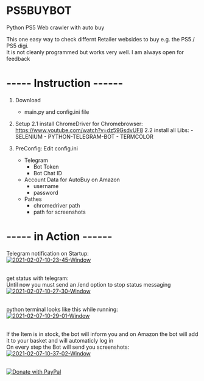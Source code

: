 # PS5BUYBOT
Python PS5 Web crawler with auto buy

This one easy way to check differnt Retailer websides to buy e.g. the PS5 / PS5 digi.<br>
It is not cleanly programmed but works very well. I am always open for feedback


# ----- Instruction ------

1. Download 
    - main.py and config.ini file
    
2. Setup
    2.1 install ChromeDriver for Chromebrowser:
        https://www.youtube.com/watch?v=dz59GsdvUF8
    2.2 install all Libs:
        - SELENIUM
        - PYTHON-TELEGRAM-BOT
        - TERMCOLOR
        
3. PreConfig:
   Edit config.ini
    - Telegram
      - Bot Token
      - Bot Chat ID
    - Account Data for AutoBuy on Amazon
      - username
      - password
    - Pathes
      - chromedriver path
      - path for screenshots
      
      
# ----- in Action ------

Telegram notification on Startup:<br>
<a href="https://imgbb.com/"><img src="https://i.ibb.co/mN41Kjv/2021-02-07-10-23-45-Window.png" alt="2021-02-07-10-23-45-Window" border="0"></a><br><br>

get status with telegram:<br>
Until now you must send an /end option to stop  status messaging
<a href="https://imgbb.com/"><img src="https://i.ibb.co/qp4yQWK/2021-02-07-10-27-30-Window.png" alt="2021-02-07-10-27-30-Window" border="0"></a><br><br>

python terminal looks like this while running:<br>
<a href="https://imgbb.com/"><img src="https://i.ibb.co/xFnWyGt/2021-02-07-10-29-01-Window.png" alt="2021-02-07-10-29-01-Window" border="0"></a><br><br>

If the Item is in stock, the bot will inform you and on Amazon the bot will add it to your basket and will automaticly log in<br>
On every step the Bot will send you screenshots:<br>
<a href="https://imgbb.com/"><img src="https://i.ibb.co/JKBw1Vh/2021-02-07-10-37-02-Window.png" alt="2021-02-07-10-37-02-Window" border="0"></a><br><br>


<a href="https://www.paypal.com/donate?hosted_button_id=3S68EYYDSLM8W">
  <img src="https://raw.githubusercontent.com/stefan-niedermann/paypal-donate-button/master/paypal-donate-button.png" alt="Donate with PayPal" />
</a>
